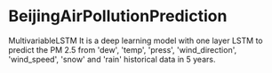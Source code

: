 # BeijingAirPollutionPrediction
 MultivariableLSTM
It is a deep learning model with one layer LSTM to predict the PM 2.5 from 'dew', 'temp', 'press', 'wind_direction', 'wind_speed', 'snow' and 'rain' historical data in 5 years.
